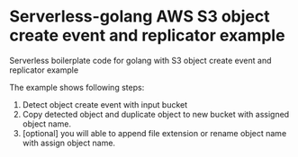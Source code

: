 <!--
title: .'AWS S3 Bucket Replicator in Golang'
description: 'Boilerplate code for Golang with S3 object create event and replicator example'
framework: v1
platform: AWS
language: Go
authorLink: 'https://github.com/p0n2'
authorName: 'p0n2'
authorAvatar: 'https://avatars3.githubusercontent.com/u/59630164'
-->

# Serverless-golang AWS S3 object create event and replicator example

Serverless boilerplate code for golang with S3 object create event and replicator example

The example shows following steps:

1. Detect object create event with input bucket
2. Copy detected object and duplicate object to new bucket with assigned object name.
3. [optional] you will able to append file extension or rename object name with assign object name.
